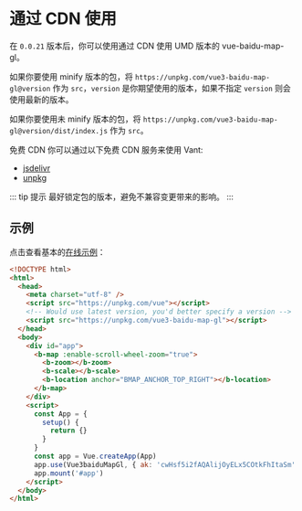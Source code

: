 # 通过 CDN 使用

在 `0.0.21` 版本后，你可以使用通过 CDN 使用 UMD 版本的 vue-baidu-map-gl。

如果你要使用 minify 版本的包，将 `https://unpkg.com/vue3-baidu-map-gl@version` 作为 `src`，`version` 是你期望使用的版本，如果不指定 `version` 则会使用最新的版本。

如果你要使用未 minify 版本的包，将 `https://unpkg.com/vue3-baidu-map-gl@version/dist/index.js` 作为 `src`。

免费 CDN
你可以通过以下免费 CDN 服务来使用 Vant:

- [jsdelivr](https://www.jsdelivr.com/package/npm/vue3-baidu-map-gl)
- [unpkg](https://unpkg.com/vue3-baidu-map-gl)

::: tip 提示
最好锁定包的版本，避免不兼容变更带来的影响。
:::

## 示例

点击查看基本的[在线示例](https://jsbin.com/wekecoziwu/1/edit?html,output)：

```html
<!DOCTYPE html>
<html>
  <head>
    <meta charset="utf-8" />
    <script src="https://unpkg.com/vue"></script>
    <!-- Would use latest version, you'd better specify a version -->
    <script src="https://unpkg.com/vue3-baidu-map-gl"></script>
  </head>
  <body>
    <div id="app">
      <b-map :enable-scroll-wheel-zoom="true">
        <b-zoom></b-zoom>
        <b-scale></b-scale>
        <b-location anchor="BMAP_ANCHOR_TOP_RIGHT"></b-location>
      </b-map>
    </div>
    <script>
      const App = {
        setup() {
          return {}
        }
      }
      const app = Vue.createApp(App)
      app.use(Vue3baiduMapGl, { ak: 'cwHsf5i2fAQAlijOyELx5COtkFhItaSm' })
      app.mount('#app')
    </script>
  </body>
</html>
```
